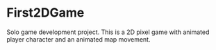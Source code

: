# First2DGame
Solo game development project.
This is a 2D pixel game with animated player character and an animated map movement.
